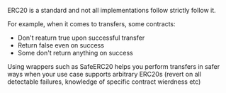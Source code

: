 ERC20 is a standard and not all implementations follow strictly follow it.

For example, when it comes to transfers, some contracts:

- Don't reaturn true upon successful transfer
- Return false even on success
- Some don't return anything on success

Using wrappers such as SafeERC20 helps you perform transfers in safer ways when your use case supports arbitrary ERC20s (revert on all detectable failures, knowledge of specific contract wierdness etc)
